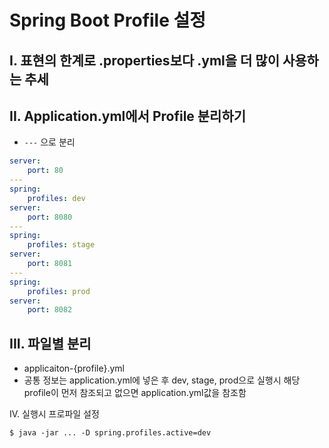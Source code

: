 # Spring Boot Profile 설정

## I. 표현의 한계로 .properties보다 .yml을 더 많이 사용하는 추세
## II. Application.yml에서 Profile 분리하기

- `---` 으로 분리

```yaml
server:
	port: 80
---
spring:
	profiles: dev
server:
	port: 8080
---
spring:
	profiles: stage
server:
	port: 8081
---
spring:
	profiles: prod
server:
	port: 8082
```

## III. 파일별 분리

- applicaiton-{profile}.yml
- 공통 정보는 application.yml에 넣은 후 dev, stage, prod으로 실행시 해당 profile이 먼저 참조되고 없으면 application.yml값을 참조함



IV. 실행시 프로파일 설정

```
$ java -jar ... -D spring.profiles.active=dev
```


